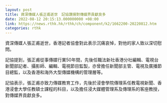```yaml
---
layout: post
title: 資深傳媒人張正甫逝世　記協讚揚對傳媒界貢獻良多
date: 2022-08-12 20:15:13.000000000 +08:00
link: https://news.rthk.hk/rthk/ch/component/k2/1662200-20220812.htm
categories: rthk
---
```


資深傳媒人張正甫逝世，香港記者協會對此表示沉痛哀悼，對他的家人致以深切慰問｡

記協提到，張正甫從事傳媒行業50年間，先後任職法新社香港分社編輯、電視台新聞部記者、攝影師、編輯、電視節目監製，亦曾擔任新聞部主管、電視及廣播節目總監，以及香港和海外大型傳媒機構的管理層等。

記協表示，張正甫亦致力傳媒教育工作，先後於浸會學院傳理系任教電視新聞、香港浸會大學任教碩士課程的科目，以及擔任浸大媒體管理系及傳理系的客座教授，對傳媒界貢獻良多。
